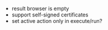 * result browser is empty
* support self-signed certificates
* set active action only in execute/run?